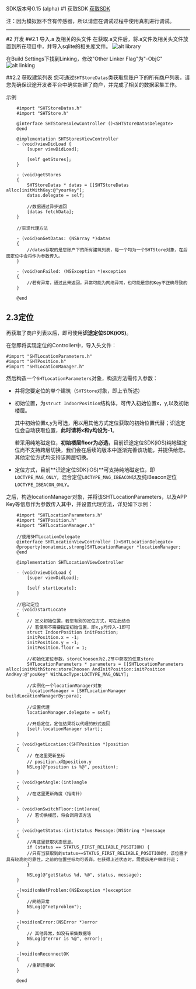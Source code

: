 SDK版本号0.15 (alpha)
#1 获取SDK
[获取SDK](https://github.com/UbiroutingDevelop/NaturePosition-iOS-SDK)

注：因为模拟器不含有传感器，所以请您在调试过程中使用真机进行调试。

----

#2 开发
##2.1 导入.a 及相关的头文件
在获取.a文件后，将.a文件及相关头文件放置到所在项目中，并导入sqlite的相关库文件。
![alt library](http://www.ubirouting.com/imageUse/1.png)

在Build Settings下找到Linking，修改"Other Linker Flag"为"-ObjC"
![alt linking](http://www.ubirouting.com/imageUse/2.jpg)


##2.2 获取建筑列表
您可通过```SHTStoreDatas```类获取您账户下的所有商户列表，请您先确保识途开发者平台中确实新建了商户，并完成了相关的数据采集工作。

示例

```
	#import "SHTStoreDatas.h"
	#import "SHTStore.h"
	
	@interface SHTStoresViewController ()<SHTStoreDatasDelegate>
	@end
	
	@implementation SHTStoresViewController
	- (void)viewDidLoad {
	    [super viewDidLoad];
	    
	    [self getStores];
	}
	
	- (void)getStores
	{
		SHTStoreDatas * datas = [[SHTStoreDatas alloc]initWithKey:@"yourKey"];
    	datas.delegate = self;
    	
    	//数据通过异步返回
    	[datas fetchData];
	}
	
	//实现代理方法
	
	- (void)onGetDatas: (NSArray *)datas
	{
		//datas存取的是您账户下的所有建筑列表，每一个均为一个SHTStore对象，在后面定位中会将作为参数传入。
	}
	
	- (void)onFailed: (NSException *)exception
	{
		//若有异常，通过此来返回。异常可能为网络异常，也可能是您的Key不正确导致的
	}
	
	@end

```

## 2.3定位
再获取了商户列表以后，即可使用**识途定位SDK(iOS)**。

在您即将实现定位的Controller中，导入头文件：

```
#import "SHTLocationParameters.h"
#import "SHTPosition.h"
#import "SHTLocationManager.h"
```

然后构造一个```SHTLocationParameters```对象，构造方法需传入参数：

+ 并将您要定位的单个建筑（```SHTStore```对象，即上节所述）
+ 初始位置，为```struct IndoorPosition```结构体，可传入初始位置x，y,以及初始楼层。

	其中初始位置x,y为可选，用以用其他方式定位获取的初始位置代替；识途定位会自动获取位置，**此时请将x和y均设为-1**。

	若采用纯地磁定位，**初始楼层floor为必选**，目前识途定位SDK(iOS)纯地磁定位尚不支持跨层切换，我们会在后续的版本中逐渐完善该功能，并提供给您。其他定位方式均支持该跨层切换。

+ 定位方式，目前**识途定位SDK(iOS)**可支持纯地磁定位，即```LOCTYPE_MAG_ONLY```，混合定位```LOCTYPE_MAG_IBEACON```以及纯iBeacon定位```LOCTYPE_IBEACON_ONLY```。

之后，构造locationManager对象，并将该SHTLocationParameters，以及APP Key等信息作为参数传入其中，并设置代理方法，详见如下示例：

```
	#import "SHTLocationParameters.h"
	#import "SHTPosition.h"
	#import "SHTLocationManager.h"
	
	//使用SHTLocationDelegate
	@interface SHTLocationViewController ()<SHTLocationDelegate>
	@property(nonatomic,strong)SHTLocationManager *locationManager;
	@end
	
	@implementation SHTLocationViewController
	
	- (void)viewDidLoad {
	    [super viewDidLoad];
	    
	    [self startLocate];
	}
	
	//启动定位
	- (void)startLocate
	{
		// 定义初始位置，若您有别的定位方式，可在此结合
		// 若使用不需要指定初始位置，即x,y均传入-1即可
		struct IndoorPosition initPosition;
	    initPosition.x = -1;
	    initPosition.y = -1;
	    initPosition.floor = 1;
	    
	    //初始化定位参数，storeChoosen为2.2节中获取的任意store
	    SHTLocationParameters * parameters = [[SHTLocationParameters alloc]initWithStore:storeChoosen AndInitPosition:initPosition AndKey:@"youKey" WithLocType:LOCTYPE_MAG_ONLY];
	    
	    //实例化一个locationManager对象
	    _locationManager = [SHTLocationManager buildLocationManagerBy:para];
	    
	    //设置代理
	    locationManager.delegate = self;
	    
	    //开启定位，定位结果将以代理的形式返回
	    [self.locationManager start];
	}
	
	- (void)getLocation:(SHTPosition *)position
	{
	    // 在这里更新坐标
	    // position.x和position.y
	    NSLog(@"position is %@", position);
	}
	
	- (void)getAngle:(int)angle
	{
	    //在这里更新角度（指南针）
	}
	
	- (void)onSwitchFloor:(int)area{
	    // 若切换楼层，将会调用该方法
	}
	
	- (void)getStatus:(int)status Message:(NSString *)message
	{
	    //再这里获取状态信息。
	    if (status == STATUS_FIRST_RELIABLE_POSITION) {
		//只有当获取到的status==STATUS_FIRST_RELIABLE_POSITION时，该位置才具有较高的可靠性，之前的位置坐标均可丢弃。在获得上述状态时，需提示用户继续行走；
	    }
	
	    NSLog(@"getStatus %d, %@", status, message);
	}
	
	-(void)onNetProblem:(NSException *)exception
	{
		//网络异常
	    NSLog(@"netproblem");
	}
	
	-(void)onError:(NSError *)error
	{
		// 其他异常，如没有采集数据等
	    NSLog(@"error is %@", error);
	}
	
	-(void)onReconnectOK
	{
	    //重新连接OK
	}
	
	@end
```

